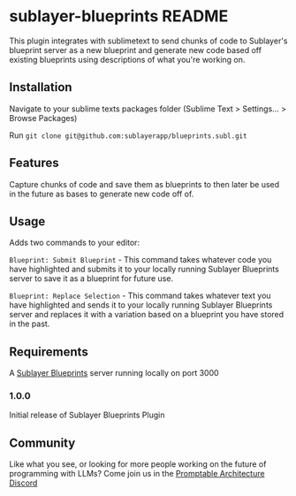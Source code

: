 # sublayer-blueprints README

This plugin integrates with sublimetext to send chunks of code to Sublayer's
blueprint server as a new blueprint and generate new code based off existing
blueprints using descriptions of what you're working on.

## Installation

Navigate to your sublime texts packages folder (Sublime Text > Settings... > Browse Packages)

Run `git clone git@github.com:sublayerapp/blueprints.subl.git`

## Features

Capture chunks of code and save them as blueprints to then later be used in the
future as bases to generate new code off of.

## Usage

Adds two commands to your editor:

`Blueprint: Submit Blueprint` - This command takes whatever code you
have highlighted and submits it to your locally running Sublayer Blueprints
server to save it as a blueprint for future use.

`Blueprint: Replace Selection` - This command takes whatever text you have
highlighted and sends it to your locally running Sublayer Blueprints server and
replaces it with a variation based on a blueprint you have stored in the past.

## Requirements

A [Sublayer Blueprints](https://github.com/sublayerapp/blueprints) server running locally on port 3000

### 1.0.0

Initial release of Sublayer Blueprints Plugin

## Community

Like what you see, or looking for more people working on the future of
programming with LLMs? Come join us in the [Promptable Architecture
Discord](https://discord.gg/sjTJszPwXt)


